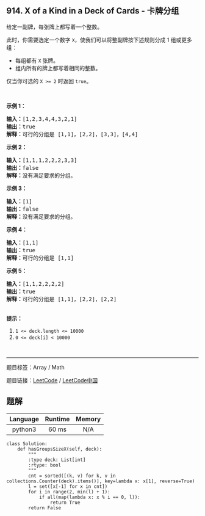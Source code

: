 ## 914. X of a Kind in a Deck of Cards - 卡牌分组

<!--If you want to use the English description, use `question.content` instead-->

<p>给定一副牌，每张牌上都写着一个整数。</p>

<p>此时，你需要选定一个数字 <code>X</code>，使我们可以将整副牌按下述规则分成 1 组或更多组：</p>

<ul>
	<li>每组都有&nbsp;<code>X</code>&nbsp;张牌。</li>
	<li>组内所有的牌上都写着相同的整数。</li>
</ul>

<p>仅当你可选的 <code>X &gt;= 2</code> 时返回&nbsp;<code>true</code>。</p>

<p>&nbsp;</p>

<p><strong>示例 1：</strong></p>

<pre><strong>输入：</strong>[1,2,3,4,4,3,2,1]
<strong>输出：</strong>true
<strong>解释：</strong>可行的分组是 [1,1]，[2,2]，[3,3]，[4,4]
</pre>

<p><strong>示例 2：</strong></p>

<pre><strong>输入：</strong>[1,1,1,2,2,2,3,3]
<strong>输出：</strong>false
<strong>解释：</strong>没有满足要求的分组。
</pre>

<p><strong>示例 3：</strong></p>

<pre><strong>输入：</strong>[1]
<strong>输出：</strong>false
<strong>解释：</strong>没有满足要求的分组。
</pre>

<p><strong>示例 4：</strong></p>

<pre><strong>输入：</strong>[1,1]
<strong>输出：</strong>true
<strong>解释：</strong>可行的分组是 [1,1]
</pre>

<p><strong>示例 5：</strong></p>

<pre><strong>输入：</strong>[1,1,2,2,2,2]
<strong>输出：</strong>true
<strong>解释：</strong>可行的分组是 [1,1]，[2,2]，[2,2]
</pre>

<p><br>
<strong>提示：</strong></p>

<ol>
	<li><code>1 &lt;= deck.length &lt;= 10000</code></li>
	<li><code>0 &lt;= deck[i] &lt;&nbsp;10000</code></li>
</ol>

<p>&nbsp;</p>



-----

题目标签：Array / Math

题目链接：[LeetCode](https://leetcode.com/problems/x-of-a-kind-in-a-deck-of-cards/description/)  /  [LeetCode中国](https://leetcode-cn.com/problems/x-of-a-kind-in-a-deck-of-cards/description/)

## 题解



| Language | Runtime | Memory |
|:---:|:---:|:---:|
| python3  | 60  ms | N/A |

```python3
class Solution:
    def hasGroupsSizeX(self, deck):
        """
        :type deck: List[int]
        :rtype: bool
        """
        cnt = sorted([(k, v) for k, v in collections.Counter(deck).items()], key=lambda x: x[1], reverse=True)
        l = set([x[-1] for x in cnt])
        for i in range(2, min(l) + 1):
            if all(map(lambda x: x % i == 0, l)):
                return True
        return False
```
